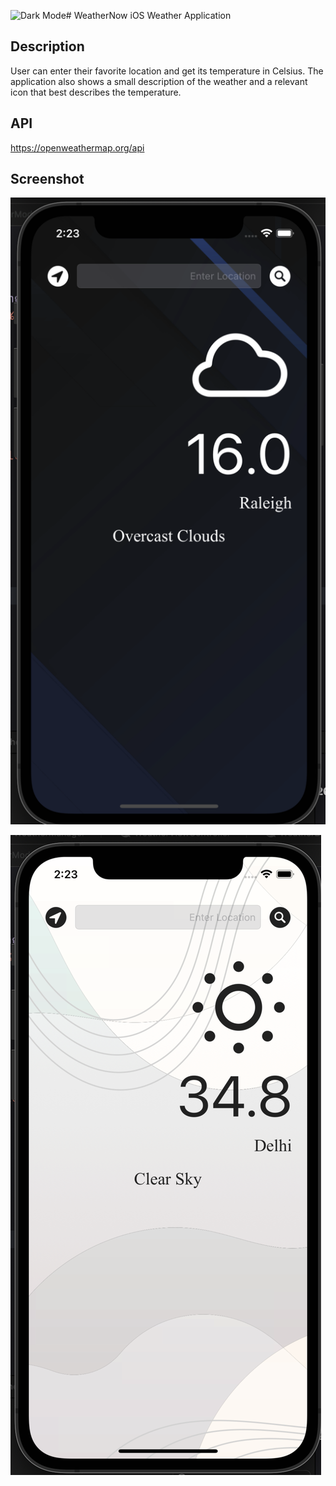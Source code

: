 ![Dark Mode](https://github.com/yashmishra12/WeatherNow/blob/main/readmeImage/WeatherNowLogo.png=20x20)# WeatherNow
iOS Weather Application

## Description
User can enter their favorite location and get its temperature in Celsius. The application also shows a small description of the weather and a relevant icon that best describes the temperature.

## API 
https://openweathermap.org/api

## Screenshot

![Dark Mode](https://github.com/yashmishra12/WeatherNow/blob/main/readmeImage/darkMode.png)

![Light Mode](https://github.com/yashmishra12/WeatherNow/blob/main/readmeImage/lightMode.png)
